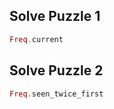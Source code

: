 ## Solve Puzzle 1
```elixir
Freq.current
```

## Solve Puzzle 2
```elixir
Freq.seen_twice_first
```
